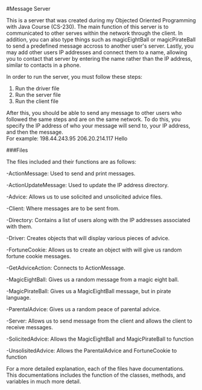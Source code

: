 #Message Server

This is a server that was created during my Objected Oriented Programming with Java Course (CS-230). The main function of this server is to communicated to other serves within the network through the client. In addition, you can also type things such as magicEightBall or magicPirateBall to send a predefined message accross to another user's server. Lastly, you may add other users IP addresses and connect them to a name, allowing you to contact that server by entering the name rather than the IP address, similar to contacts in a phone.

In order to run the server, you must follow these steps:

  1. Run the driver file
  2. Run the server file
  3. Run the client file
  
After this, you should be able to send any message to other users who followed the same steps and are on the same network.  To do this, you specify the IP address of who your message will send to, your IP address, and then the message.  
For example: 198.44.243.95 206.20.214.117 Hello

###Files

The files included and their functions are as follows: 

-ActionMessage: Used to send and print messages.

-ActionUpdateMessage: Used to update the IP address directory.

-Advice: Allows us to use solicited and unsolicited advice files.

-Client: Where messages are to be sent from.

-Directory: Contains a list of users along with the IP addresses associated with them.

-Driver: Creates objects that will display various pieces of advice.

-FortuneCookie: Allows us to create an object with will give us random fortune cookie messages.

-GetAdviceAction: Connects to ActionMessage.

-MagicEightBall: Gives us a random message from a magic eight ball.

-MagicPirateBall: Gives us a MagicEightBall message, but in pirate language.

-ParentalAdvice: Gives us a random peace of parental advice.

-Server: Allows us to send message from the client and allows the client to receive messages.

-SolicitedAdvice: Allows the MagicEightBall and MagicPirateBall to function

-UnsolisitedAdvice: Allows the ParentalAdvice and FortuneCookie to function

For a more detailed explanation, each of the files have documentations.  This documentations includes the function of the classes, methods, and variables in much more detail.
